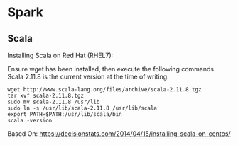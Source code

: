 # Spark

## Scala

Installing Scala on Red Hat (RHEL7):

Ensure wget has been installed, then execute the following commands. Scala 2.11.8 is
the current version at the time of writing.

```
wget http://www.scala-lang.org/files/archive/scala-2.11.8.tgz
tar xvf scala-2.11.8.tgz
sudo mv scala-2.11.8 /usr/lib
sudo ln -s /usr/lib/scala-2.11.8 /usr/lib/scala
export PATH=$PATH:/usr/lib/scala/bin
scala -version
```

Based On: https://decisionstats.com/2014/04/15/installing-scala-on-centos/